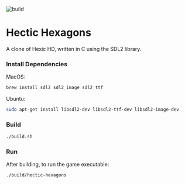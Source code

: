 ![build](https://github.com/ncmiller/hectic-hexagons/actions/workflows/build.yml/badge.svg)

# Hectic Hexagons

A clone of Hexic HD, written in C using the SDL2 library.

### Install Dependencies

MacOS:

```sh
brew install sdl2 sdl2_image sdl2_ttf
```

Ubuntu:

```sh
sudo apt-get install libsdl2-dev libsdl2-ttf-dev libsdl2-image-dev
```

### Build

```sh
./build.sh
```

### Run

After building, to run the game executable:

```
./build/hectic-hexagons
```
